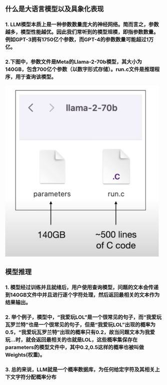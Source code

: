 ## 什么是大语言模型以及具象化表现
### 1. LLM模型本质上是一种参数数量庞大的神经网络。简而言之，参数越多，模型性能越优。因此我们常听到的模型规模，即指参数数量。例如GPT-3拥有1750亿个参数，而GPT-4的参数数量可能超过1万亿。

### 2.下图中，参数文件是Meta的Llama-2-70b模型，其大小为140GB，包含700亿个参数（以数字形式存储）。run.c文件是推理程序，用于查询该模型。
![img.png](img.png)

## 模型推理
### 1. 模型经过训练并且就绪后，用户使用查询模型，问题的文本会传递到140GB文件中并且进行逐个字符处理，然后返回**最相关**的文本作为结果输出。

### 2. 举个例子，模型中，“我爱玩LOL”是一个很常见的句子，而“我爱玩瓦罗兰特”也是一个很常见的句子，但是“我爱玩LOL”出现的概率为0.5，“我爱玩瓦罗兰特”出现的概率只有0.2，故当问题文本为我爱玩...时，就会返回最相关的也就是LOL，这些概率集保存在parameters的模型文件中，其中0.2,0.5这样的概率也被叫做Weights(权重)。

### 3. 总的来说，LLM就是一个概率数据库，为任何给定字符及其相关上下文字符分配概率分布